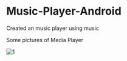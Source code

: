 # Music-Player-Android
Created an music player using music 


Some pictures of Media Player



![1](https://github.com/Ajay-2022-Soft-Tech/Music-Player-Android/assets/113298640/04e345b2-2ac4-4caf-bbe8-19e00a35ea77)
